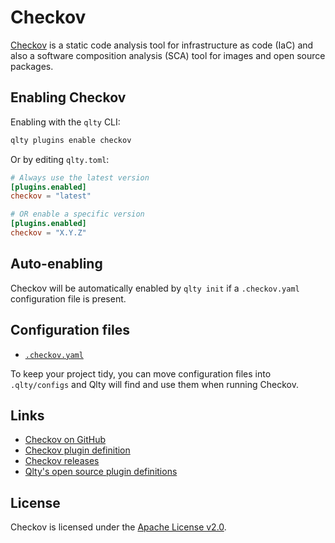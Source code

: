 # Checkov

[Checkov](https://github.com/bridgecrewio/checkov) is a static code analysis tool for infrastructure as code (IaC) and also a software composition analysis (SCA) tool for images and open source packages.

## Enabling Checkov

Enabling with the `qlty` CLI:

```bash
qlty plugins enable checkov
```

Or by editing `qlty.toml`:

```toml
# Always use the latest version
[plugins.enabled]
checkov = "latest"

# OR enable a specific version
[plugins.enabled]
checkov = "X.Y.Z"
```

## Auto-enabling

Checkov will be automatically enabled by `qlty init` if a `.checkov.yaml` configuration file is present.

## Configuration files

- [`.checkov.yaml`](https://github.com/bridgecrewio/checkov?tab=readme-ov-file#configuration-using-a-config-file)

To keep your project tidy, you can move configuration files into `.qlty/configs` and Qlty will find and use them when running Checkov.

## Links

- [Checkov on GitHub](https://github.com/bridgecrewio/checkov)
- [Checkov plugin definition](https://github.com/qltyai/plugins/tree/main/linters/checkov)
- [Checkov releases](https://github.com/bridgecrewio/checkov/releases)
- [Qlty's open source plugin definitions](https://github.com/qltyai/plugins)

## License

Checkov is licensed under the [Apache License v2.0](https://github.com/bridgecrewio/checkov/blob/main/LICENSE).
